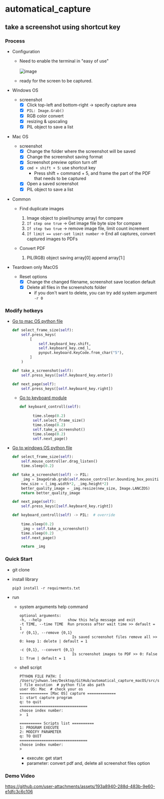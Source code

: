 # automatical_capture

## take a screenshot using shortcut key

### Process
- Configuration
    - Need to enable the terminal in "easy of use"
      <br>
      <br>
          ![image](https://github.com/LeeJuHwan/automatical_capture_macOS/assets/118493627/72a795b6-bbd0-496e-9963-300e27c47528)

    - ready for the screen to be captured.

    
- Windows OS
    - screenshot
        - [x] Click top-left and bottom-right -> specify capture area
        - [x] `PIL: Image.Grab()`
        - [x] RGB color convert
        - [x] resizing & upscaling
        - [x] PIL object to save a list

- Mac OS
    - screenshot
        - [x] Change the folder where the screenshot will be saved
        - [x] Change the screenshot saving format
        - [x] Screenshot preview option turn off
        - [x] `cmd + shift + 5`: use shortcut key
            - Press shift + command + 5, and frame the part of the PDF that needs to be captured
        - [x] Open a saved screenshot
        - [x] PIL object to save a list

- Common
    - Find duplicate images
        1. Image object to pixel(numpy array) for compare
        2. `If step one true` -> Get image file byte size for compare
        3. `If step two true` -> remove image file, limit count increment
        4. `If limit == user-set limit number` -> End all captures, convert captured images to PDFs

    - Convert PDF
        1. PIL(RGB) object saving array[0] append array[1:]

- Teardown only MacOS
    - Reset options
        - [x] Change the changed filename, screenshot save location default
        - [x] Delete all files in the screenshots folder
            - if you don't want to delete, you can try add system argument `-r 0`

### Modify hotkeys
- [Go to mac OS python file](./src/capture/capture_mac_os.py)
    ```python
    def select_frame_size(self):
        self.press_keys(
            [
                self.keyboard_key.shift,
                self.keyboard_key.cmd_l,
                pynput.keyboard.KeyCode.from_char("5"),
            ]
        )

    def take_a_screenshot(self):
        self.press_keys([self.keyboard_key.enter])

    def next_page(self):
        self.press_keys([self.keyboard_key.right])
    ```
    - [Go to keyboard module](./src/common/settings/setup_keyboard.py)
      ```python
      def keyboard_controll(self):
    
            time.sleep(0.2)
            self.select_frame_size()
            time.sleep(0.2)
            self.take_a_screenshot()
            time.sleep(0.2)
            self.next_page()
      ```

- [Go to windows OS python file](./src/capture/capture_windows_os.py)
    ```python
    def select_frame_size(self):
        self.mouse_controller.drag_listen()
        time.sleep(0.2)

    def take_a_screenshot(self) -> PIL:
        _img = ImageGrab.grab(self.mouse_controller.bounding_box_position)  # screen capture -> PIL Object
        new_size = (_img.width*2, _img.height*2)
        better_quality_image = _img.resize(new_size, Image.LANCZOS)
        return better_quality_image

    def next_page(self):
        self.press_keys([self.keyboard_key.right])

    def keyboard_controll(self) -> PIL:  # override
        
        time.sleep(0.2)
        _img = self.take_a_screenshot()
        time.sleep(0.2)
        self.next_page()

        return _img
    ```


### Quick Start
- git clone
- install library
    ```
    pip3 install -r requirments.txt
    ```
    
- run
    - system arguments help command
        ```
        optional arguments:
        -h, --help            show this help message and exit
        -t TIME, --time TIME  Run process after wait time >> default = 1
        -r {0,1}, --remove {0,1}
                                Is saved screenshot files remove all >> 0: keep 1: delete | default = 1

        -c {0,1}, --convert {0,1}
                                Is screenshot images to PDF >> 0: False 1: True | default = 1
        ```

    - shell script
        ```
        PTYHON FILE PATH: [ /Users/juhwan.lee/Desktop/GitHub/automatical_capture_macOS/src/save_capture.py ] file excution  # python file abs path
        user OS: Mac  # check your os
        ============= [Mac OS] capture =============
        1: start capture program
        q: to quit
        ===============================
        choose index number: 
        >  1

        ========== Scripts list ==========
        1: PROGRAM EXECUTE
        2: MODIFY PARAMETER
        q: TO QUIT
        ===============================
        choose index number:
        > 
        ```
        - execute: get start
        - parameter: convert pdf and, delete all screenshot files option


### Demo Video

https://github.com/user-attachments/assets/193a8940-288d-483b-9e60-e1dfc3c6c106



